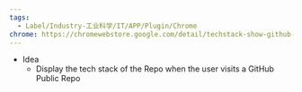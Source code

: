 ```yaml
---
tags:
  - Label/Industry-工业科学/IT/APP/Plugin/Chrome
chrome: https://chromewebstore.google.com/detail/techstack-show-github-rep/lbhjnhabgddabnagncmcgomggeadlbhh
---
```


- Idea
    - Display the tech stack of the Repo when the user visits a GitHub Public Repo

